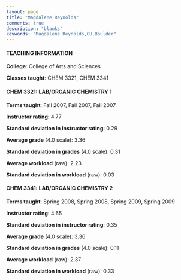 ```yaml
---
layout: page
title: "Magdalene Reynolds" 
comments: true
description: "blanks"
keywords: "Magdalene Reynolds,CU,Boulder"
---
```

<head>
<script src="https://ajax.googleapis.com/ajax/libs/jquery/2.1.3/jquery.min.js"></script>
<script src="https://dl.dropboxusercontent.com/s/pc42nxpaw1ea4o9/highcharts.js?dl=0"></script>
<!-- <script src="../assets/js/highcharts.js"></script> -->
<style type="text/css">@font-face {
	font-family: "Bebas Neue";
	src: url(https://www.filehosting.org/file/details/544349/BebasNeue Regular.otf) format("opentype");
	}
	h1.Bebas { 
		font-family: "Bebas Neue", Verdana, Tahoma;
	}
</style>
</head>
	   
#### TEACHING INFORMATION

**College**: College of Arts and Sciences

**Classes taught**: CHEM 3321, CHEM 3341

#### CHEM 3321: LAB/ORGANIC CHEMISTRY 1

**Terms taught**: Fall 2007, Fall 2007, Fall 2007

**Instructor rating**: 4.77

**Standard deviation in instructor rating**: 0.29

**Average grade** (4.0 scale): 3.36

**Standard deviation in grades** (4.0 scale): 0.31

**Average workload** (raw): 2.23

**Standard deviation in workload** (raw): 0.03

#### CHEM 3341: LAB/ORGANIC CHEMISTRY 2

**Terms taught**: Spring 2008, Spring 2008, Spring 2009, Spring 2009

**Instructor rating**: 4.65

**Standard deviation in instructor rating**: 0.35

**Average grade** (4.0 scale): 3.36

**Standard deviation in grades** (4.0 scale): 0.11

**Average workload** (raw): 2.37

**Standard deviation in workload** (raw): 0.33

